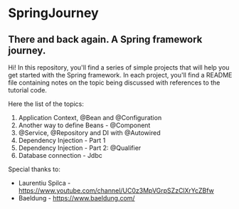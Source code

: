 # SpringJourney
## There and back again. A Spring framework journey.

Hi! In this repository, you'll find a series of simple projects that will help you get started with the Spring framework. 
In each project, you'll find a README file containing notes on the topic being discussed with references to the tutorial code.

Here the list of the topics:

1) Application Context, @Bean and @Configuration
2) Another way to define Beans - @Component
3) @Service, @Repository and DI with @Autowired
4) Dependency Injection - Part 1 
5) Dependency Injection - Part 2: @Qualifier
6) Database connection - Jdbc


Special thanks to:

- Laurentiu Spilca - https://www.youtube.com/channel/UC0z3MpVGrpSZzClXrYcZBfw
- Baeldung         - https://www.baeldung.com/